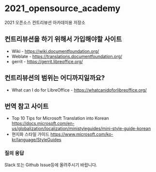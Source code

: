 # 2021_opensource_academy
2021 오픈소스 컨트리뷰션 아카데미용 저장소


## 컨트리뷰션을 하기 위해서 가입해야할 사이트
* Wiki - https://wiki.documentfoundation.org/
* Weblate - https://translations.documentfoundation.org/
* gerrit - https://gerrit.libreoffice.org/


## 컨트리뷰션의 범위는 어디까지일까요?
* What can I do for LibreOffice - https://whatcanidoforlibreoffice.org/


## 번역 참고 사이트 
* Top 10 Tips for Microsoft Translation into Korean https://docs.microsoft.com/en-us/globalization/localization/ministyleguides/mini-style-guide-korean
* 현지화 스타일 가이드 https://www.microsoft.com/ko-kr/language/StyleGuides


### 질의 응답

Slack 또는 Github Issue등에 올려주시기 바랍니다.
